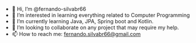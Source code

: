 - 👋 Hi, I’m @fernando-silvabr66
- 👀 I’m interested in learning everything related to Computer Programming
- 🌱 I’m currently learning Java, JPA, Spring boot and Kotlin.
- 💞️ I’m looking to collaborate on any project that may require my help.
- 📫 How to reach me: fernando.silvabr66@gmail.com

<!---
fernando-silvabr66/fernando-silvabr66 is a ✨ special ✨ repository because its `README.md` (this file) appears on your GitHub profile.
You can click the Preview link to take a look at your changes.
--->
